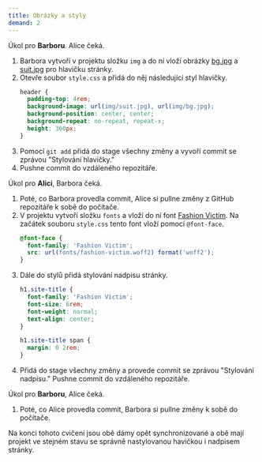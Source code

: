 ```yaml
---
title: Obrázky a styly
demand: 2
---
```


Úkol pro **Barboru**. Alice čeká.

1. Barbora vytvoří v projektu složku `img` a do ní vloží obrázky [bg.jpg](assets/bg.jpg) a [suit.jpg](assets/suit.jpg) pro hlavičku stránky.
1. Otevře soubor `style.css` a přidá do něj následující styl hlavičky. 
   ```css
   header {
     padding-top: 4rem;
     background-image: url(img/suit.jpg), url(img/bg.jpg);
     background-position: center, center;
     background-repeat: no-repeat, repeat-x;
     height: 360px;
   }
   ```
1. Pomocí `git add` přidá do stage všechny změny a vyvoří commit se zprávou "Stylování hlavičky."
1. Pushne commit do vzdáleného repozitáře. 

Úkol pro **Alici**, Barbora čeká.

1. Poté, co Barbora provedla commit, Alice si pullne změny z GitHub repozítáře k sobě do počítače.
1. V projektu vytvoří složku `fonts` a vloží do ní font [Fashion Victim](assets/fashion-victim.woff2). Na začátek souboru `style.css` tento font vloží pomocí `@font-face`.
   ```css
   @font-face {
     font-family: 'Fashion Victim';
     src: url(fonts/fashion-victim.woff2) format('woff2');
   }
   ```
1. Dále do stylů přidá stylování nadpisu stránky.
   ```css
   h1.site-title {
     font-family: 'Fashion Victim';
     font-size: 6rem;
     font-weight: normal;
     text-align: center;
   }
   
   h1.site-title span {
     margin: 0 2rem;
   }
   ```
1. Přidá do stage všechny změny a provede commit se zprávou "Stylování nadpisu." Pushne commit do vzdáleného repozitáře. 

Úkol pro **Barboru**, Alice čeká.

1. Poté, co Alice provedla commit, Barbora si pullne změny k sobě do počítače. 

Na konci tohoto cvičení jsou obě dámy opět synchronizované a obě mají projekt ve stejném stavu se správně nastylovanou havičkou i nadpisem stránky.